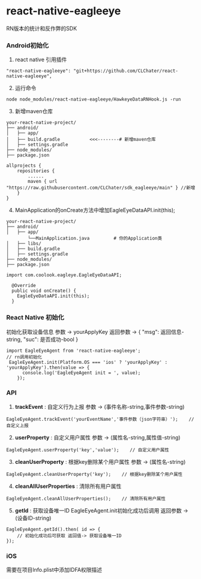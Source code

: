 # react-native-eagleeye

RN版本的统计和反作弊的SDK

### Android初始化

1. react native 引用插件

```
"react-native-eagleeye": "git+https://github.com/CLChater/react-native-eagleeye",
```

2. 运行命令

```
node node_modules/react-native-eagleeye/HawkeyeDataRNHook.js -run
```

3. 新增maven仓库
```
your-react-native-project/
├── android/
│   ├── app/
│   ├── build.gradle           <<<--------# 新增maven仓库
│   ├── settings.gradle
├── node_modules/
├── package.json

allprojects {
    repositories {
        ......
        maven { url "https://raw.githubusercontent.com/CLChater/sdk_eagleeye/main" } //新增
    }
}
```

4. MainApplication的onCreate方法中增加EagleEyeDataAPI.init(this);

```
your-react-native-project/
├── android/
│   ├── app/
        └──MainApplication.java         # 你的Application类
│   ├── libs/
│   ├── build.gradle                    
│   ├── settings.gradle
├── node_modules/
├── package.json

import com.coolook.eagleye.EagleEyeDataAPI;

  @Override
  public void onCreate() {
    EagleEyeDataAPI.init(this);
  }
```

### React Native 初始化
初始化获取设备信息
参数 -> yourApplyKey
返回参数 -> { "msg": 返回信息-string, "suc": 是否成功-bool }
```
import EagleEyeAgent from 'react-native-eagleeye';
// rn调用初始化
 EagleEyeAgent.init(Platform.OS === 'ios' ? 'yourApplyKey' : 'yourApplyKey').then(value => {
      console.log('EagleEyeAgent init = ', value);
    });
```

### API

1. **trackEvent** : 自定义行为上报 参数 -> (事件名称-string,事件参数-string)
```
EagleEyeAgent.trackEvent('yourEventName','事件参数（json字符串）');    // 自定义上报
```
2. **userProperty** : 自定义用户属性 参数 -> (属性名-string,属性值-string)
```
EagleEyeAgent.userProperty('key','value');    // 自定义用户属性
```
3. **cleanUserProperty** : 根据key删除某个用户属性 参数 -> (属性名-string)
```
EagleEyeAgent.cleanUserProperty('key');    // 根据key删除某个用户属性
```
4. **cleanAllUserProperties** : 清除所有用户属性
```
EagleEyeAgent.cleanAllUserProperties();    // 清除所有用户属性
```
5. **getId** : 获取设备唯一ID  EagleEyeAgent.init初始化成功后调用 返回参数 -> (设备ID-string)
```
EagleEyeAgent.getId().then( id => {
    // 初始化成功后可获取 返回值-> 获取设备唯一ID
});    
```
### iOS

需要在项目Info.plist中添加IDFA权限描述


